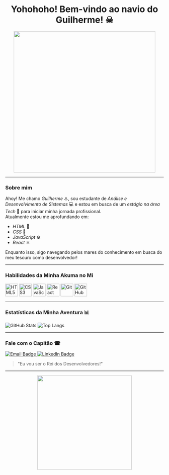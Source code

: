 <h1 align="center">Yohohoho! Bem-vindo ao navio do Guilherme! ☠</h1>

<p align="center">
  <img src="https://media0.giphy.com/media/v1.Y2lkPTc5MGI3NjExYzFrc2tiajk5bW5veGt2ZmdxcTg4Y2ZwMzhxazNjZWF6YXVyM2h5aSZlcD12MV9pbnRlcm5hbF9naWZfYnlfaWQmY3Q9Zw/YWB6Hi29vA3jG/giphy.gif" width="450" height="auto">
</p>

---

### Sobre mim  
Ahoy! Me chamo *Guilherme* ⚓, sou estudante de *Análise e Desenvolvimento de Sistemas* 💻 e estou em busca de um *estágio na área Tech* 🧭 para iniciar minha jornada profissional.  
Atualmente estou me aprofundando em:  
- *HTML* 🧱  
- *CSS* 🎨  
- *JavaScript* ⚙  
- *React* ⚛  

Enquanto isso, sigo navegando pelos mares do conhecimento em busca do meu tesouro como desenvolvedor! 

---

### Habilidades da Minha Akuma no Mi

<p align="left">
  <img src="https://cdn.jsdelivr.net/gh/devicons/devicon/icons/html5/html5-original.svg" width="40" title="HTML5"/>
  <img src="https://cdn.jsdelivr.net/gh/devicons/devicon/icons/css3/css3-original.svg" width="40" title="CSS3"/>
  <img src="https://cdn.jsdelivr.net/gh/devicons/devicon/icons/javascript/javascript-original.svg" width="40" title="JavaScript"/>
  <img src="https://cdn.jsdelivr.net/gh/devicons/devicon/icons/react/react-original.svg" width="40" title="React"/>
  <img src="https://cdn.jsdelivr.net/gh/devicons/devicon/icons/git/git-original.svg" width="40" title="Git"/>
  <img src="https://cdn.jsdelivr.net/gh/devicons/devicon/icons/github/github-original.svg" width="40" title="GitHub"/>
</p>

---

### Estatísticas da Minha Aventura 📊
![GitHub Stats](https://github-readme-stats.vercel.app/api?username=guilhermemoreno2711&show_icons=true&theme=tokyonight)
![Top Langs](https://github-readme-stats.vercel.app/api/top-langs/?username=guilhermemoreno2711&layout=compact&theme=tokyonight)

---

### Fale com o Capitão ☎

<p align="left">
  <a href="mailto:guilhermemorenoso@gmail.com" target="_blank">
    <img src="https://img.shields.io/badge/Email-D14836?style=for-the-badge&logo=gmail&logoColor=white" alt="Email Badge"/>
  </a>
  <a href="https://www.linkedin.com/in/guilherme-moreno-dev-frontend" target="_blank">
    <img src="https://img.shields.io/badge/LinkedIn-0077B5?style=for-the-badge&logo=linkedin&logoColor=white" alt="LinkedIn Badge"/>
  </a>
</p>

> "Eu vou ser o Rei dos Desenvolvedores!" 

---

<p align="center">
  <img src="https://i.pinimg.com/originals/51/98/ff/5198ff1588d126001fe82b80919cdd98.gif" width="300"/>
</p>

